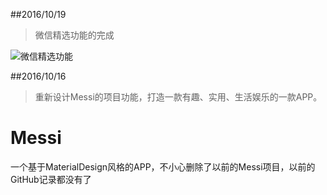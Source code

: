 
##2016/10/19

>微信精选功能的完成

![微信精选功能](http://img.blog.csdn.net/20161019171231134)

##2016/10/16

>重新设计Messi的项目功能，打造一款有趣、实用、生活娱乐的一款APP。

# Messi
一个基于MaterialDesign风格的APP，不小心删除了以前的Messi项目，以前的GitHub记录都没有了
